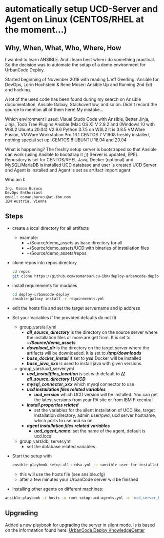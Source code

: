 # automatically setup UCD-Server and Agent on Linux (CENTOS/RHEL at the moment...)

## Why, When, What, Who, Where, How

I wanted to learn ANSIBLE. And i learn best when i do something practical. So the decision was to automate the setup of a demo environment for UrbanCode Deploy.

Started beginning of November 2019 with reading (Jeff Geerling: Ansible for DevOps, Lorin Hochstein & Rene Moser: Ansible Up and Running 2nd Ed) and hacking.

A lot of the used code has been found during my search on Ansible documentation, Ansible Galaxy, Stackoverflow, and so on. Didn't record the source to mention all of them here! My mistake...

Which environment i used:
Visual Studo Code with Ansible, Better Jinja, Jinja, Todo Tree Plugins
Ansible (Mac OS X) V 2.9.2 and (Windows 10 with WSL2 Ubuntu 20.04) V2.9.6
Python 3.7.5 on WSL2 it is 3.8.5
VMWare Fusion, VMWare Workstation Pro 16.1
CENTOS 7 V1908 freshly installed, nothing special set up!
CENTOS 8
UBUNTU 18.04 and 20.04

What is happening?
The freshly setup server is bootstraped so that Ansible can work (using Ansible to bootstrap it ;))
Server is updated, EPEL Repository is set for CENTOS/RHEL
Java, Docker (optional) and MySQL/MariaDB is installed
UCD database and user is created
UCD Server and Agent is installed and Agent is set as artifact import agent

Who am I:

~~~
Ing. Osman Burucu
DevOps Enthusiast
email: osman.burucu@at.ibm.com
IBM Austria, Vienna
~~~

## Steps

* create a local directory for all artifacts
  * example:
    * ~/Source/demo_assets as base directory for all
    * ~/Source/demo_assets/UCD with binaries of installation files
    * ~/Source/demo_assets/repos
* clone repos into repos directory

  ~~~sh
  cd repos
  git clone https://github.com/osmanburucu-ibm/deploy-urbancode-deploy.git
  ~~~
  
* install requirements for modules

  ~~~sh
  cd deploy-urbancode-deploy
  ansible-galaxy install -r requirements.yml
  ~~~

* edit the hosts file and set the target servername and ip address
* Set your Variables if the provided defaults do not fit
  * group_vars/all.yml
    * ***all_source_directory*** is the directory on the source server where the installation files or more are get from. It is set to ***~/Source/demo_assets***
    * ***download_dir*** is the directory on the target server where the artifacts will be downloaded. It is set to ***/tmp/downloads***
    * ***base_docker_install*** if set to ***yes*** Docker will be installed
    * ***base_java_xxx*** is used to install java with given versions.
  * group_vars/ucd_server.yml
    * ***ucd_installfiles_location*** is set with default to ***{{ all_source_directory }}/UCD***
    * ***mysql_connector_xxx*** which mysql connector to use
    * ***ucd installation files related variables*** 
      * ***ucd_version*** which UCD version will be installed. You can get the latest versions from your PA site or from IBM Fixcentral
    * ***install.properties related***
      * set the variables for the silent installation of UCD like, target installation directory, admin user/pwd, ucd server hostname, which ports to use and so on.
    * ***agent installation files related variables***
      * ***ucd_agent_name***: set the name of the agent, default is ucd.local
  * group_vars/db_server.yml
    * set the database related variables
* Start the setup with

  ~~~sh
  ansible-playbook setup-all-ucdsa.yml -u <ansible user for installation>
  ~~~

  * this will use the hosts file (see ansible.cfg)
  * after a few minutes your UrbanCode server will be finished

* installing other agents on different machines:

~~~sh
ansible-playbook -i hosts -u root setup-ucd-agents.yml -e 'ucd_server_hostname=<name of the ucd server>'
~~~

## Upgrading

Added a new playbook for upgrading the server in silent mode. Is is based on the informtation found here: [UrbanCode Deploy KnowledgeCenter](https://www.ibm.com/support/knowledgecenter/SS4GSP_7.1.0/com.ibm.udeploy.install.doc/topics/upgradeInstall.html)